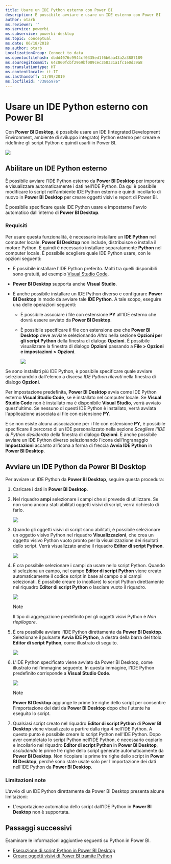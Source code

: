 ```yaml
---
title: Usare un IDE Python esterno con Power BI
description: È possibile avviare e usare un IDE esterno con Power BI
author: otarb
ms.reviewer: ''
ms.service: powerbi
ms.subservice: powerbi-desktop
ms.topic: conceptual
ms.date: 06/18/2018
ms.author: otarb
LocalizationGroup: Connect to data
ms.openlocfilehash: dbdd4076c9944cf0335ed1f6b6aa43a2a3887189
ms.sourcegitcommit: 64c860fcbf2969bf089cec358331a1fc1e0d39a8
ms.translationtype: HT
ms.contentlocale: it-IT
ms.lasthandoff: 11/09/2019
ms.locfileid: "73865976"
---
```

# <a name="use-an-external-python-ide-with-power-bi"></a>Usare un IDE Python esterno con Power BI
Con **Power BI Desktop**, è possibile usare un IDE (Integrated Development Environment, ambiente di sviluppo integrato) Python esterno per creare e ridefinire gli script Python e quindi usarli in Power BI.

![](media/desktop-python-ide/python-ide-1.png)

## <a name="enable-an-external-python-ide"></a>Abilitare un IDE Python esterno
È possibile avviare l'IDE Python esterno da **Power BI Desktop** per importare e visualizzare automaticamente i dati nell'IDE Python. Da qui è possibile modificare lo script nell'ambiente IDE Python esterno e quindi incollarlo di nuovo in **Power BI Desktop** per creare oggetti visivi e report di Power BI.

È possibile specificare quale IDE Python usare e impostarne l'avvio automatico dall'interno di **Power BI Desktop**.

### <a name="requirements"></a>Requisiti
Per usare questa funzionalità, è necessario installare un **IDE Python** nel computer locale. **Power BI Desktop** non include, distribuisce o installa il motore Python. È quindi è necessario installare separatamente **Python** nel computer locale. È possibile scegliere quale IDE Python usare, con le opzioni seguenti:

* È possibile installare l'IDE Python preferito. Molti tra quelli disponibili sono gratuiti, ad esempio [Visual Studio Code](https://code.visualstudio.com/download/).
* **Power BI Desktop** supporta anche **Visual Studio**.
* È anche possibile installare un IDE Python diverso e configurare **Power BI Desktop** in modo da avviare tale **IDE Python**. A tale scopo, eseguire una delle operazioni seguenti:
  
  * È possibile associare i file con estensione **PY** all'IDE esterno che dovrà essere avviato da **Power BI Desktop**.
  * È possibile specificare il file con estensione exe che **Power BI Desktop** deve avviare selezionando *Altro* nella sezione **Opzioni per gli script Python** della finestra di dialogo **Opzioni**. È possibile visualizzare la finestra di dialogo **Opzioni** passando a **File > Opzioni e impostazioni > Opzioni**.
    
    ![](media/desktop-python-ide/python-ide-2.png)

Se sono installati più IDE Python, è possibile specificare quale avviare selezionandolo dall'elenco a discesa *IDE Python rilevati* nella finestra di dialogo **Opzioni**.

Per impostazione predefinita, **Power BI Desktop** avvia come IDE Python esterno **Visual Studio Code**, se è installato nel computer locale. Se **Visual Studio Code** non è installato ma è disponibile **Visual Studio**, verrà avviato quest'ultimo. Se nessuno di questi IDE Python è installato, verrà avviata l'applicazione associata ai file con estensione **PY**.

E se non esiste alcuna associazione per i file con estensione **PY**, è possibile specificare il percorso di un IDE personalizzato nella sezione *Scegliere l'IDE di Python desiderato* della finestra di dialogo **Opzioni**. È anche possibile avviare un IDE Python diverso selezionando l'icona dell'ingranaggio **Impostazioni** accanto all'icona a forma di freccia **Avvia IDE Python** in **Power BI Desktop**.

## <a name="launch-a-python-ide-from-power-bi-desktop"></a>Avviare un IDE Python da Power BI Desktop
Per avviare un IDE Python da **Power BI Desktop**, seguire questa procedura:

1. Caricare i dati in **Power BI Desktop**.
2. Nel riquadro **ampi** selezionare i campi che si prevede di utilizzare. Se non sono ancora stati abilitati oggetti visivi di script, verrà richiesto di farlo.
   
   ![](media/desktop-python-ide/python-ide-3.png)
3. Quando gli oggetti visivi di script sono abilitati, è possibile selezionare un oggetto visivo Python nel riquadro **Visualizzazioni**, che crea un oggetto visivo Python vuoto pronto per la visualizzazione dei risultati dello script. Verrà visualizzato anche il riquadro **Editor di script Python**.
   
   ![](media/desktop-python-ide/python-ide-4.png)
4. È ora possibile selezionare i campi da usare nello script Python. Quando si seleziona un campo, nel campo **Editor di script Python** viene creato automaticamente il codice script in base al campo o ai campi selezionati. È possibile creare (o incollare) lo script Python direttamente nel riquadro **Editor di script Python** o lasciare vuoto il riquadro.
   
   ![](media/desktop-python-ide/python-ide-5.png)
   
   > [!NOTE]
   > Il tipo di aggregazione predefinito per gli oggetti visivi Python è *Non riepilogare*.
   > 
   > 
5. È ora possibile avviare l'IDE Python direttamente da **Power BI Desktop**. Selezionare il pulsante **Avvia IDE Python**, a destra della barra del titolo **Editor di script Python**, come illustrato di seguito.
   
   ![](media/desktop-python-ide/python-ide-6.png)
6. L'IDE Python specificato viene avviato da Power BI Desktop, come illustrato nell'immagine seguente. In questa immagine, l'IDE Python predefinito corrisponde a **Visual Studio Code**.
   
   ![](media/desktop-python-ide/python-ide-7.png)
   
   > [!NOTE]
   > **Power BI Desktop** aggiunge le prime tre righe dello script per consentire l'importazione dei dati da **Power BI Desktop** dopo che l'utente ha eseguito lo script.
   > 
   > 
7. Qualsiasi script creato nel riquadro **Editor di script Python** di **Power BI Desktop** viene visualizzato a partire dalla riga 4 nell'IDE Python. A questo punto è possibile creare lo script Python nell'IDE Python. Dopo aver completato lo script Python nell'IDE Python, è necessario copiarlo e incollarlo nel riquadro **Editor di script Python** in **Power BI Desktop**, *escludendo* le prime tre righe dello script generate automaticamente da **Power BI Desktop**. Non ricopiare le prime tre righe dello script in **Power BI Desktop**, perché sono state usate solo per l'importazione dei dati nell'IDE Python da **Power BI Desktop**.

### <a name="known-limitations"></a>Limitazioni note
L'avvio di un IDE Python direttamente da Power BI Desktop presenta alcune limitazioni:

* L'esportazione automatica dello script dall'IDE Python in **Power BI Desktop** non è supportata.

## <a name="next-steps"></a>Passaggi successivi
Esaminare le informazioni aggiuntive seguenti su Python in Power BI.

* [Esecuzione di script Python in Power BI Desktop](desktop-python-scripts.md)
* [Creare oggetti visivi di Power BI tramite Python](desktop-python-visuals.md)

